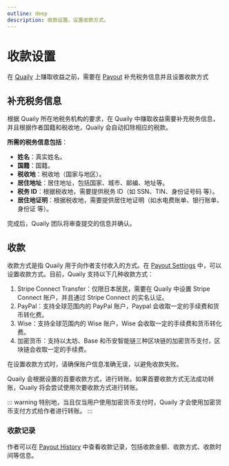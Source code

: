 ```yaml
---
outline: deep
description: 收款设置。设置收款方式。
---
```


# 收款设置

在 [Quaily](https://quaily.com) 上赚取收益之前，需要在 [Payout](https://quaily.com/dashboard/profile/payout) 补充税务信息并且设置收款方式

## 补充税务信息

根据 Quaily 所在地税务机构的要求，在 Quaily 中赚取收益需要补充税务信息，并且根据作者国籍和税收地，Quaily 会自动扣除相应的税款。

**所需的税务信息包括**：

- **姓名**：真实姓名。
- **国籍**：国籍。
- **税收地**：税收地（国家与地区）。
- **居住地址**：居住地址，包括国家、城市、邮编、地址等。
- **税务 ID**：根据税收地，需要提供税务 ID（如 SSN、TIN、身份证号码 等）。
- **居住地证明**：根据税收地，需要提供居住地证明（如水电费账单、银行账单、身份证 等）。

完成后，Quaily 团队将审查提交的信息并确认。

## 收款

收款方式是指 Quaily 用于向作者支付收入的方式。在 [Payout Settings](https://quaily.com/dashboard/profile/payout) 中，可以设置收款方式。目前，Quaily 支持以下几种收款方式：

1. Stripe Connect Transfer：仅限日本居民，需要在 Quaily 中设置 Stripe Connect 账户，并且通过 Stripe Connect 的实名认证。
2. PayPal：支持全球范围内的 PayPal 账户，Paypal 会收取一定的手续费和货币转化费。
3. Wise：支持全球范围内的 Wise 账户，Wise 会收取一定的手续费和货币转化费。
4. 加密货币：支持以太坊、Base 和币安智能链三种区块链的加密货币支付，区块链会收取一定的手续费。

在设置收款方式时，请确保账户信息准确无误，以避免收款失败。

Quaily 会根据设置的首要收款方式，进行转账。如果首要收款方式无法成功转账，Quaily 将会尝试使用次要收款方式进行转账。

::: warning
特别地，当且仅当用户使用加密货币支付时，Quaily 才会使用加密货币支付方式给作者进行转账。
:::

### 收款记录

作者可以在 [Payout History](https://quaily.com/dashboard/profile/payout) 中查看收款记录，包括收款金额、收款方式、收款时间等信息。
